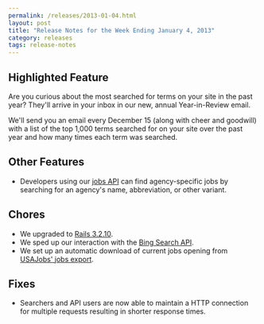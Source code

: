 ```yaml
---
permalink: /releases/2013-01-04.html
layout: post
title: "Release Notes for the Week Ending January 4, 2013"
category: releases
tags: release-notes
---
```

<h2>Highlighted Feature</h2>
<p>Are you curious about the most searched for terms on your site in the past year? They'll arrive in your inbox in our new, <span>annual</span><span> </span><span>Year-in-Review email.</span></p>
<p>We'll send you an email every December 15 (along with cheer and goodwill) with a list of the top 1,000 terms searched for on your site over the past year and how many times each term was searched.</p>
<h2>Other Features</h2>
<ul><li><span>Developers using our <a href="https://github.com/GSA/jobs_api">jobs API</a> can find agency-specific jobs by searching for an agency's name, abbreviation, or other variant.</span></li>
</ul><h2>Chores</h2>
<ul><li>We upgraded to <a href="http://weblog.rubyonrails.org/2013/1/2/Rails-3-2-10--3-1-9--and-3-0-18-have-been-released/">Rails 3.2.10</a>.</li>
<li>We sped up our interaction with the <a href="http://www.bing.com/developers/">Bing Search API</a>.</li>
<li>We set up an automatic download of current jobs opening from <a href="https://schemas.usajobs.gov/">USAJobs' jobs export</a>.</li>
</ul><h2>Fixes</h2>
<ul><li><span>Searchers and API users are now able to maintain a HTTP connection for multiple requests resulting in shorter response times.</span></li>
</ul>
